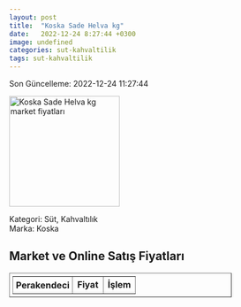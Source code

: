 ```yaml
---
layout: post
title:  "Koska Sade Helva kg"
date:   2022-12-24 8:27:44 +0300
image: undefined
categories: sut-kahvaltilik
tags: sut-kahvaltilik
---
```


Son Güncelleme: 2022-12-24 11:27:44

<img src="undefined" width="200" alt="Koska Sade Helva kg market fiyatları" />

Kategori: Süt, Kahvaltılık
<br />
Marka: Koska

<h2>Market ve Online Satış Fiyatları</h2>

<table border="1" style="padding: 5px;width:80%;">
  <tr>
    <td style="padding: 5px;"><strong>Perakendeci</strong></td>
    <td><strong>Fiyat</strong></td>
    <td><strong>İşlem</strong></td>
  </tr>
  
</table>
